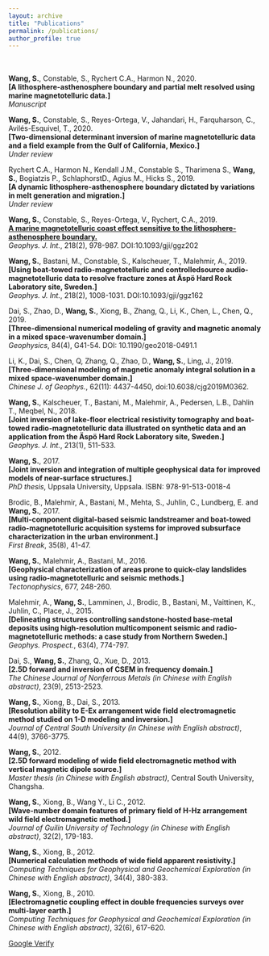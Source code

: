 ```yaml
---
layout: archive
title: "Publications" 
permalink: /publications/ 
author_profile: true
---
```


<br>
<br><b>Wang, S.</b>, Constable, S., Rychert C.A., Harmon N., 2020. <br> <b>[A lithosphere-asthenosphere boundary and partial melt resolved using marine magnetotelluric data.]</b> <br> <i>Manuscript</i> 

<b>Wang, S.</b>, Constable, S., Reyes-Ortega, V., Jahandari, H., Farquharson, C., Avilés-Esquivel, T., 2020. <br> <b>[Two-dimensional determinant inversion of marine magnetotelluric data and a field example from the Gulf of California, Mexico.]</b> <br>  <i>Under review</i>

Rychert C.A., Harmon N., Kendall J.M., Constable S., Tharimena S., <b>Wang, S.</b>, Bogiatzis P., SchlaphorstD., Agius M., Hicks S., 2019. <br> <b>[A dynamic lithosphere-asthenosphere boundary dictated by variations in melt generation and migration.]</b> <br>  <i>Under review</i> 

<b>Wang, S.</b>, Constable, S., Reyes-Ortega, V., Rychert, C.A., 2019. <br> <b>[A marine magnetotelluric coast effect sensitive to the lithosphere-asthenosphere boundary.](https://academic.oup.com/gji/article-abstract/218/2/978/5485642) </b> <br> <i>Geophys. J. Int.</i>, 218(2), 978-987. DOI:10.1093/gji/ggz202

<b>Wang, S.</b>, Bastani, M., Constable, S., Kalscheuer, T., Malehmir, A., 2019. <br> <b>[Using boat-towed radio-magnetotelluric and controlledsource audio-magnetotelluric data to resolve fracture zones at Äspö Hard Rock Laboratory site, Sweden.]</b> <br>  <i>Geophys. J. Int.</i>, 218(2), 1008-1031. DOI:10.1093/gji/ggz162

Dai, S., Zhao, D., <b>Wang, S.</b>, Xiong, B., Zhang, Q., Li, K., Chen, L., Chen, Q., 2019. <br> <b>[Three-dimensional numerical modeling of gravity and magnetic anomaly in a mixed space-wavenumber domain.]</b> <br>  <i>Geophysics</i>, 84(4), G41-54. DOI: 10.1190/geo2018-0491.1

Li, K., Dai, S., Chen, Q, Zhang, Q., Zhao, D., <b>Wang, S.</b>, Ling, J., 2019. <br> <b>[Three-dimensional modeling of magnetic anomaly integral solution in a mixed space-wavenumber domain.] </b> <br> <i>Chinese J. of Geophys.</i>, 62(11): 4437-4450, doi:10.6038/cjg2019M0362. 

<b>Wang, S.</b>, Kalscheuer, T., Bastani, M., Malehmir, A., Pedersen, L.B., Dahlin T., Meqbel, N., 2018. <br> <b>[Joint inversion of lake-floor electrical resistivity tomography and boat-towed radio-magnetotelluric data illustrated on synthetic data and an application from the Äspö Hard Rock Laboratory site, Sweden.]</b> <br>  <i>Geophys. J. Int.</i>, 213(1), 511-533.

<b>Wang, S.</b>, 2017. <br> <b>[Joint inversion and integration of multiple geophysical data for improved models of near-surface structures.]</b> <br>  <i>PhD thesis</i>, Uppsala University, Uppsala. ISBN: 978-91-513-0018-4 

Brodic, B., Malehmir, A., Bastani, M., Mehta, S., Juhlin, C., Lundberg, E. and <b>Wang, S.</b>, 2017. <br> <b>[Multi-component digital-based seismic landstreamer and boat-towed radio-magnetotelluric acquisition systems for improved subsurface characterization in the urban environment.] </b> <br> <i>First Break</i>, 35(8), 41-47.

<b>Wang, S.</b>, Malehmir, A., Bastani, M., 2016. <br> <b>[Geophysical characterization of areas prone to quick-clay landslides using radio-magnetotelluric and seismic methods.]</b> <br> <i>Tectonophysics</i>, 677, 248-260.

Malehmir, A., <b>Wang, S.</b>, Lamminen, J., Brodic, B., Bastani, M., Vaittinen, K., Juhlin, C., Place, J., 2015. <br> <b>[Delineating structures controlling sandstone-hosted base-metal deposits using high-resolution multicomponent seismic and radio-magnetotelluric methods: a case study from Northern Sweden.]</b> <br> <i>Geophys. Prospect.</i>, 63(4), 774-797.

Dai, S., <b>Wang, S.</b>, Zhang, Q., Xue, D., 2013. <br> <b>[2.5D forward and inversion of CSEM in frequency domain.] </b> <br> <i>The Chinese Journal of Nonferrous Metals (in Chinese with English abstract)</i>, 23(9), 2513-2523.

<b>Wang, S.</b>, Xiong, B., Dai, S., 2013. <br> <b>[Resolution ability to E-Ex arrangement wide field electromagnetic method studied on 1-D modeling and inversion.] </b> <br> <i>Journal of Central South University (in Chinese with English abstract)</i>, 44(9), 3766-3775.

<b>Wang, S.</b>, 2012. <br> <b>[2.5D forward modeling of wide field electromagnetic method with vertical magnetic dipole source.]</b> <br>  <i>Master thesis (in Chinese with English abstract)</i>, Central South University, Changsha.

<b>Wang, S.</b>, Xiong, B., Wang Y., Li C., 2012. <br> <b>[Wave-number domain features of primary field of H-Hz arrangement wild field electromagnetic method.] </b> <br> <i>Journal of Guilin University of Technology (in Chinese with English abstract)</i>, 32(2), 179-183.

<b>Wang, S.</b>, Xiong, B., 2012. <br> <b>[Numerical calculation methods of wide field apparent resistivity.] </b> <br> <i>Computing Techniques for Geophysical and Geochemical Exploration (in Chinese with English abstract)</i>, 34(4), 380-383.

<b>Wang, S.</b>, Xiong, B., 2010. <br> <b>[Electromagnetic coupling effect in double frequencies surveys over multi-layer earth.]</b> <br> <i>Computing Techniques for Geophysical and Geochemical Exploration (in Chinese with English abstract)</i>, 32(6), 617-620.

[Google Verify](google5dce8c34251015a7.html)
